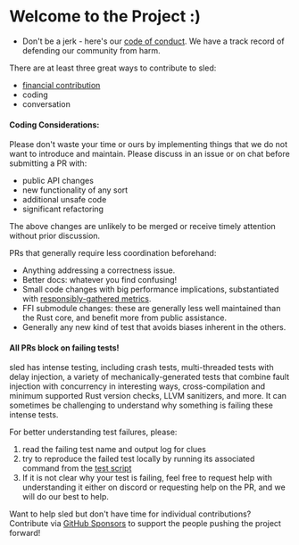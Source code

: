 # Welcome to the Project :)

* Don't be a jerk - here's our [code of conduct](./code-of-conduct.md).
  We have a track record of defending our community from harm.

There are at least three great ways to contribute to sled:

* [financial contribution](https://github.com/sponsors/spacejam)
* coding
* conversation

#### Coding Considerations:

Please don't waste your time or ours by implementing things that
we do not want to introduce and maintain. Please discuss in an
issue or on chat before submitting a PR with:

* public API changes
* new functionality of any sort
* additional unsafe code
* significant refactoring

The above changes are unlikely to be merged or receive
timely attention without prior discussion.

PRs that generally require less coordination beforehand:

* Anything addressing a correctness issue.
* Better docs: whatever you find confusing!
* Small code changes with big performance implications, substantiated with [responsibly-gathered metrics](https://sled.rs/perf#experiment-checklist).
* FFI submodule changes: these are generally less well maintained than the Rust core, and benefit more from public assistance.
* Generally any new kind of test that avoids biases inherent in the others.

#### All PRs block on failing tests!

sled has intense testing, including crash tests, multi-threaded tests with
delay injection, a variety of mechanically-generated tests that combine fault
injection with concurrency in interesting ways, cross-compilation and minimum
supported Rust version checks, LLVM sanitizers, and more. It can sometimes be
challenging to understand why something is failing these intense tests.

For better understanding test failures, please:

1. read the failing test name and output log for clues
1. try to reproduce the failed test locally by running its associated command from the [test script](https://github.com/spacejam/sled/blob/main/.github/workflows/test.yml)
1. If it is not clear why your test is failing, feel free to request help with understanding it either on discord or requesting help on the PR, and we will do our best to help.

Want to help sled but don't have time for individual contributions? Contribute via [GitHub Sponsors](https://github.com/sponsors/spacejam) to support the people pushing the project forward!
